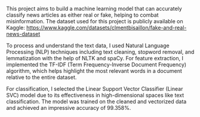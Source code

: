 This project aims to build a machine learning model that can accurately classify news articles as either real or fake, helping to combat misinformation. The dataset used for this project is publicly available on Kaggle: https://www.kaggle.com/datasets/clmentbisaillon/fake-and-real-news-dataset

To process and understand the text data, I used Natural Language Processing (NLP) techniques including text cleaning, stopword removal, and lemmatization with the help of NLTK and spaCy. For feature extraction, I implemented the TF-IDF (Term Frequency-Inverse Document Frequency) algorithm, which helps highlight the most relevant words in a document relative to the entire dataset.

For classification, I selected the Linear Support Vector Classifier (Linear SVC) model due to its effectiveness in high-dimensional spaces like text classification. The model was trained on the cleaned and vectorized data and achieved an impressive accuracy of 99.358%.
